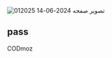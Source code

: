 ![تصویر صفحه 2024-06-14 012025](https://github.com/Mr-Banana-2045/CODcoin/assets/109140672/83631726-1661-4530-8cd5-af9ad5c5ac90)

## pass
CODmoz
